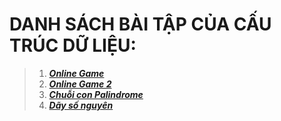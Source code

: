 # **DANH SÁCH BÀI TẬP CỦA CẤU TRÚC DỮ LIỆU:**
> 1. [__*Online Game*__](https://github.com/khoaphamj1505/CS114.L11.KHCL/blob/master/WeCode/%23C%E1%BA%A5u%20tr%C3%BAc%20d%E1%BB%AF%20li%E1%BB%87u/Game_online.ipynb)
> 2. [__*Online Game 2*__](https://github.com/khoaphamj1505/CS114.L11.KHCL/blob/master/WeCode/%23C%E1%BA%A5u%20tr%C3%BAc%20d%E1%BB%AF%20li%E1%BB%87u/Game_online2.ipynb)
> 3. [__*Chuỗi con Palindrome*__](https://github.com/khoaphamj1505/CS114.L11.KHCL/blob/master/WeCode/%23C%E1%BA%A5u%20tr%C3%BAc%20d%E1%BB%AF%20li%E1%BB%87u/Chuoi_con.ipynb)   
> 4. [__*Dãy số nguyên*__](https://github.com/khoaphamj1505/CS114.L11.KHCL/blob/master/WeCode/%23C%E1%BA%A5u%20tr%C3%BAc%20d%E1%BB%AF%20li%E1%BB%87u/Day_so_nguyen.ipynb)  
